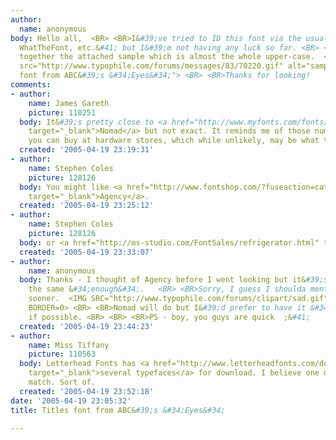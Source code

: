 ```yaml
---
author:
  name: anonymous
body: Hello all,  <BR> <BR>I&#39;ve tried to ID this font via the usual suspects &#40;Identifont,
  WhatTheFont, etc.&#41; but I&#39;m not having any luck so far. <BR> <BR>I cobbled
  together the attached sample which is almost the whole upper-case.  <BR> <BR><img
  src="http://www.typophile.com/forums/messages/83/70220.gif" alt="sample of titles
  font from ABC&#39;s &#34;Eyes&#34;"> <BR> <BR>Thanks for looking!
comments:
- author:
    name: James Gareth
    picture: 110251
  body: It&#39;s pretty close to <a href="http://www.myfonts.com/fonts/coniglio/nomad/nomad/nomad"
    target="_blank">Nomad</a> but not exact. It reminds me of those numbers and letters
    you can buy at hardware stores, which while unlikely, may be what they did.
  created: '2005-04-19 23:19:31'
- author:
    name: Stephen Coles
    picture: 128126
  body: You might like <a href="http://www.fontshop.com/?fuseaction=catalog.fontdetail&amp;searchby=manufacturer&amp;displayfontid=FB.10304.0.2"
    target="_blank">Agency</a>.
  created: '2005-04-19 23:25:12'
- author:
    name: Stephen Coles
    picture: 128126
  body: or <a href="http://ms-studio.com/FontSales/refrigerator.html" target="_blank">Refrigerator</a>
  created: '2005-04-19 23:33:07'
- author:
    name: anonymous
  body: Thanks - I thought of Agency before I went looking but it&#39;s not quite
    the same &#34;enough&#34;.   <BR> <BR>Sorry, I guess I shoulda mentioned that
    sooner.  <IMG SRC="http://www.typophile.com/forums/clipart/sad.gif" ALT=":-&#40;"
    BORDER=0> <BR> <BR>Nomad will do but I&#39;d prefer to have it &#34;exactly right&#34;
    if possible. <BR> <BR> <BR>PS - boy, you guys are quick  ;&#41;
  created: '2005-04-19 23:44:23'
- author:
    name: Miss Tiffany
    picture: 110563
  body: Letterhead Fonts has <a href="http://www.letterheadfonts.com/downloads/index.shtml"
    target="_blank">several typefaces</a> for download. I believe one of them might
    match. Sort of.
  created: '2005-04-19 23:52:18'
date: '2005-04-19 23:05:32'
title: Titles font from ABC&#39;s &#34;Eyes&#34;

---
```

